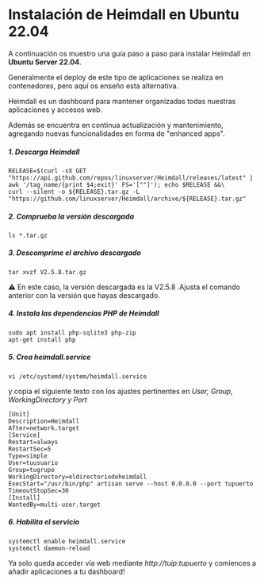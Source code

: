 # Instalación de Heimdall en Ubuntu 22.04
A continuación os muestro una guía paso a paso para instalar Heimdall en **Ubuntu Server 22.04**. 

Generalmente el deploy de este tipo de aplicaciones se realiza en contenedores, pero aquí os enseño esta alternativa.

Heimdall es un dashboard para mantener organizadas todas nuestras aplicaciones y accesos web.

Además se encuentra en continua actualización y mantenimiento, agregando nuevas funcionalidades en forma de "enhanced apps". 

##### 1.  Descarga Heimdall

    RELEASE=$(curl -sX GET "https://api.github.com/repos/linuxserver/Heimdall/releases/latest" | awk '/tag_name/{print $4;exit}' FS='[""]'); echo $RELEASE &&\
    curl --silent -o ${RELEASE}.tar.gz -L "https://github.com/linuxserver/Heimdall/archive/${RELEASE}.tar.gz"

##### 2.  Comprueba la versión descargada

    ls *.tar.gz

##### 3.  Descomprime el archivo descargado

    tar xvzf V2.5.8.tar.gz

:warning: En este caso, la versión descargada es la V2.5.8 .Ajusta el comando anterior con la versión que hayas descargado. 

##### 4.  Instala las dependencias PHP de Heimdall

    sudo apt install php-sqlite3 php-zip
    apt-get install php

##### 5.  Crea heimdall.service

    vi /etc/systemd/system/heimdall.service

y copia el siguiente texto con los ajustes pertinentes en *User, Group, WorkingDirectory y Port*

    [Unit]
    Description=Heimdall
    After=network.target
    [Service]
    Restart=always
    RestartSec=5
    Type=simple
    User=tuusuario
    Group=tugrupo
    WorkingDirectory=eldirectoriodeheimdall
    ExecStart="/usr/bin/php" artisan serve --host 0.0.0.0 --port tupuerto
    TimeoutStopSec=30
    [Install]
    WantedBy=multi-user.target

##### 6. Habilita el servicio

    systemctl enable heimdall.service
    systemctl daemon-reload

Ya solo queda acceder vía web mediante *http://tuip:tupuerto* y comiences a añadir aplicaciones a tu dashboard!
